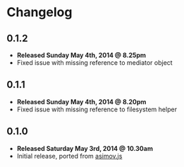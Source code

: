 # Changelog

## 0.1.2

  - **Released Sunday May 4th, 2014 @ 8.25pm**
  - Fixed issue with missing reference to mediator object

## 0.1.1

  - **Released Sunday May 4th, 2014 @ 8.20pm**
  - Fixed issue with missing reference to filesystem helper

## 0.1.0

  - **Released Saturday May 3rd, 2014 @ 10.30am**
  - Initial release, ported from [asimov.js](https://github.com/adamrenklint/asimov.js)
